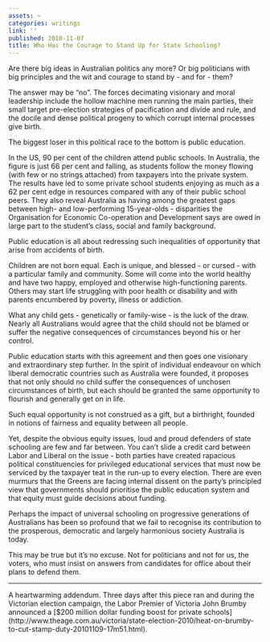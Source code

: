 ```yaml
---
assets: ~
categories: writings
link: ''
published: 2010-11-07
title: Who Has the Courage to Stand Up for State Schooling?
---
```

Are there big ideas in Australian politics any more? Or big politicians
with big principles and the wit and courage to stand by - and for -
them?

The answer may be “no”. The forces decimating visionary and moral
leadership include the hollow machine men running the main parties,
their small target pre-election strategies of pacification and divide
and rule, and the docile and dense political progeny to which corrupt
internal processes give birth.

The biggest loser in this political race to the bottom is public
education.

In the US, 90 per cent of the children attend public schools. In
Australia, the figure is just 66 per cent and falling, as students
follow the money flowing (with few or no strings attached) from
taxpayers into the private system. The results have led to some private
school students enjoying as much as a 62 per cent edge in resources
compared with any of their public school peers. They also reveal
Australia as having among the greatest gaps between high- and
low-performing 15-year-olds - disparities the Organisation for Economic
Co-operation and Development says are owed in large part to the
student’s class, social and family background.

Public education is all about redressing such inequalities of
opportunity that arise from accidents of birth.

Children are not born equal. Each is unique, and blessed - or cursed -
with a particular family and community. Some will come into the world
healthy and have two happy, employed and otherwise high-functioning
parents. Others may start life struggling with poor health or disability
and with parents encumbered by poverty, illness or addiction.

What any child gets - genetically or family-wise - is the luck of the
draw. Nearly all Australians would agree that the child should not be
blamed or suffer the negative consequences of circumstances beyond his
or her control.

Public education starts with this agreement and then goes one visionary
and extraordinary step further. In the spirit of individual endeavour on
which liberal democratic countries such as Australia were founded, it
proposes that not only should no child suffer the consequences of
unchosen circumstances of birth, but each should be granted the same
opportunity to flourish and generally get on in life.

Such equal opportunity is not construed as a gift, but a birthright,
founded in notions of fairness and equality between all people.

Yet, despite the obvious equity issues, loud and proud defenders of
state schooling are few and far between. You can’t slide a credit card
between Labor and Liberal on the issue - both parties have created
rapacious political constituencies for privileged educational services
that must now be serviced by the taxpayer teat in the run-up to every
election. There are even murmurs that the Greens are facing internal
dissent on the party’s principled view that governments should
prioritise the public education system and that equity must guide
decisions about funding.

Perhaps the impact of universal schooling on progressive generations of
Australians has been so profound that we fail to recognise its
contribution to the prosperous, democratic and largely harmonious
society Australia is today.

This may be true but it’s no excuse. Not for politicians and not for us,
the voters, who must insist on answers from candidates for office about
their plans to defend them.

<hr/>
A heartwarming addendum. Three days after this piece ran and during the
Victorian election campaign, the Labor Premier of Victoria John Brumby
announced a [$200 million dollar funding boost for private
schools](http://www.theage.com.au/victoria/state-election-2010/heat-on-brumby-to-cut-stamp-duty-20101109-17m51.html).